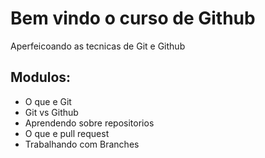# Bem vindo o curso de Github
Aperfeicoando as tecnicas de Git e Github

## Modulos:
- O que e Git
- Git vs Github
- Aprendendo sobre repositorios
- O que e pull request
- Trabalhando com Branches
